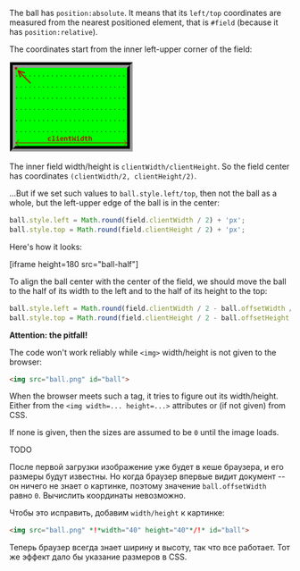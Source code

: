 The ball has `position:absolute`. It means that its `left/top` coordinates are measured from the nearest positioned element, that is `#field` (because it has `position:relative`).

The coordinates start from the inner left-upper corner of the field:

![](field.png)

The inner field width/height is `clientWidth/clientHeight`. So the field center has coordinates `(clientWidth/2, clientHeight/2)`.

...But if we set such values to `ball.style.left/top`, then not the ball as a whole, but the left-upper edge of the ball is in the center:

```js
ball.style.left = Math.round(field.clientWidth / 2) + 'px';
ball.style.top = Math.round(field.clientHeight / 2) + 'px';
```

Here's how it looks:

[iframe height=180 src="ball-half"]

To align the ball center with the center of the field, we should move the ball to the half of its width to the left and to the half of its height to the top:

```js
ball.style.left = Math.round(field.clientWidth / 2 - ball.offsetWidth / 2) + 'px';
ball.style.top = Math.round(field.clientHeight / 2 - ball.offsetHeight / 2) + 'px';
```

**Attention: the pitfall!**

The code won't work reliably while `<img>` width/height is not given to the browser:

```html
<img src="ball.png" id="ball">
```

When the browser meets such a tag, it tries to figure out its width/height. Either from the `<img width=... height=...>` attributes or (if not given) from CSS.

If none is given, then the sizes are assumed to be `0` until the image loads.

TODO

После первой загрузки изображение уже будет в кеше браузера, и его размеры будут известны. Но когда браузер впервые видит документ -- он ничего не знает о картинке, поэтому значение `ball.offsetWidth` равно `0`. Вычислить координаты невозможно.

Чтобы это исправить, добавим `width/height` к картинке:

```html
<img src="ball.png" *!*width="40" height="40"*/!* id="ball">
```

Теперь браузер всегда знает ширину и высоту, так что все работает. Тот же эффект дало бы указание размеров в CSS.
